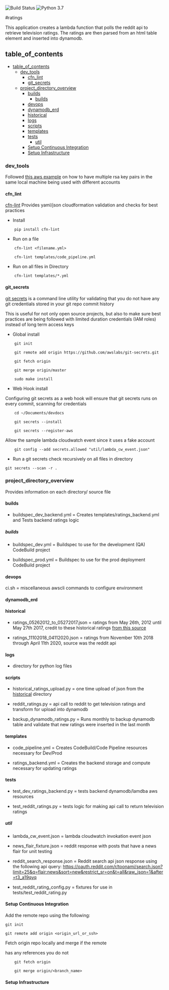 ![Build Status](https://codebuild.us-east-1.amazonaws.com/badges?uuid=eyJlbmNyeXB0ZWREYXRhIjoiNWRzcDRZemNOTTZVM1F1ZVNZb2J6UG1ZMFdPWnRobytweG9aOE81RTgyTXlEeFg1RDcvQWFlWm96OXpQSTBBZ0VQNTFDeEJweWdtcU9ORTBYSVRGTmQ4PSIsIml2UGFyYW1ldGVyU3BlYyI6IjRIRExOZk5ZRnFZdFdRVE0iLCJtYXRlcmlhbFNldFNlcmlhbCI6MX0%3D&branch=master) ![Python 3.7](https://img.shields.io/badge/python-3.7-blue.svg)

#ratings

This application creates a lambda function that polls the reddit api to retrieve television ratings. The ratings are then parsed from an html table element and inserted into dynamodb.



## table_of_contents


- [table_of_contents](#table_of_contents)
  - [dev_tools](#dev_tools)
    - [cfn_lint](#cfn_lint)
    - [git_secrets](#git_secrets)
  - [project_directory_overview](#project_directory_overview)
    - [builds](#builds)
      - [builds](#builds-1)
    - [devops](#devops)
    - [dynamodb_erd](#dynamodb_erd)
    - [historical](#historical)
    - [logs](#logs)
    - [scripts](#scripts)
    - [templates](#templates)
    - [tests](#tests)
      - [util](#util)
    - [Setup Continuous Integration](#setup-continuous-integration)
    - [Setup Infrastructure](#setup-infrastructure)





### dev_tools

Followed [this aws example](https://forums.aws.amazon.com/thread.jspa?threadID=228206) on how to have multiple rsa key pairs in the same local machine being used with different accounts

#### cfn_lint
[cfn-lint](https://github.com/aws-cloudformation/cfn-python-lint.git) Provides yaml/json cloudformation validation and checks for best practices

- Install

```
    pip install cfn-lint
```

- Run on a file
```
    cfn-lint <filename.yml>

    cfn-lint templates/code_pipeline.yml
```

- Run on all files in Directory
```
    cfn-lint templates/*.yml
```


#### git_secrets

[git secrets](https://github.com/awslabs/git-secrets.git) is a command line utility for validating that you do not have any git credentials stored in your git repo commit history

This is useful for not only open source projects, but also to make sure best practices are being followed with limited duration credentials (IAM roles) instead of long term access keys

- Global install

```
    git init

    git remote add origin https://github.com/awslabs/git-secrets.git

    git fetch origin

    git merge origin/master

    sudo make install
```

- Web Hook install

Configuring git secrets as a web hook will ensure that git secrets runs on every commit, scanning for credentials
```
    cd ~/Documents/devdocs

    git secrets --install

    git secrets --register-aws
```


Allow the sample lambda cloudwatch event since it uses a fake 
account
```
    git config --add secrets.allowed "util/lambda_cw_event.json"
```

- Run a git secrets check recursively on all files in directory

```
git secrets --scan -r .
```


### project_directory_overview
Provides information on each directory/ source file

#### builds


- buildspec_dev_backend.yml = Creates templates/ratings_backend.yml
and Tests backend ratings logic




##### builds

- buildspec_dev.yml = Buildspec to use for the development (QA)
    CodeBuild project

- buildspec_prod.yml = Buildspec to use for the prod deployment CodeBuild project

#### devops

ci.sh = miscellaneous awscli commands to configure environment

#### dynamodb_erd



#### historical
- ratings_05262012_to_05272017.json = ratings from May 26th, 2012 until May 27th 2017, credit to these historical ratings [from this source](https://github.com/FOSSforlife/toonami_ratings)
  
- ratings_11102018_04112020.json = ratings from November 10th 2018 through April 11th 2020, source was the reddit api


#### logs
- directory for python log files


#### scripts
- historical_ratings_upload.py = one time upload of json from the [historical](#historical) directory

- reddit_ratings.py = api call to reddit to get television ratings and transform for upload into dynamodb

- backup_dynamodb_ratings.py = Runs monthly to backup dynamodb table and validate that new ratings were inserted in the last month

#### templates



- code_pipeline.yml = Creates CodeBuild/Code Pipeline resources
    necessary for Dev/Prod

- ratings_backend.yml = Creates the backend storage and compute necessary for
updating ratings



#### tests

- test_dev_ratings_backend.py = tests backend dynamodb/lamdba aws resources

- test_reddit_ratings.py = tests logic for making api call to
return television ratings


##### util
- lambda_cw_event.json = lambda cloudwatch invokation event json

- news_flair_fixture.json = reddit response with posts that have a news flair for unit testing
  
- reddit_search_response.json = Reddit search api json response using the
following api query:
https://oauth.reddit.com/r/toonami/search.json?limit=25&q=flair:news&sort=new&restrict_sr=on&t=all&raw_json=1&after=t3_a19qyq

- test_reddit_rating_config.py = fixtures for use in tests/test_reddit_rating.py

#### Setup Continuous Integration

Add the remote repo using the following:
```
git init

git remote add origin <origin_url_or_ssh>

```


Fetch origin repo locally and merge if the remote

has any references you do not

```
    git fetch origin

    git merge origin/<branch_name>
```



#### Setup Infrastructure
